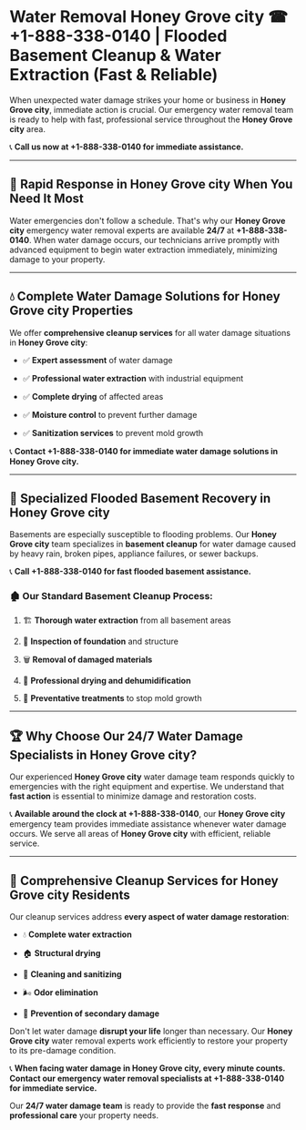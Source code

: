 # Water Removal Honey Grove city ☎ +1-888-338-0140 | Flooded Basement Cleanup & Water Extraction (Fast & Reliable)

When unexpected water damage strikes your home or business in **Honey Grove city**, immediate action is crucial. Our emergency water removal team is ready to help with fast, professional service throughout the **Honey Grove city** area. 

📞 **Call us now at +1-888-338-0140 for immediate assistance.**
---
## 🚀 Rapid Response in Honey Grove city When You Need It Most
Water emergencies don't follow a schedule. That's why our **Honey Grove city** emergency water removal experts are available **24/7** at **+1-888-338-0140**. When water damage occurs, our technicians arrive promptly with advanced equipment to begin water extraction immediately, minimizing damage to your property.
---
## 💧 Complete Water Damage Solutions for Honey Grove city Properties
We offer **comprehensive cleanup services** for all water damage situations in **Honey Grove city**:
- ✅ **Expert assessment** of water damage  
- ✅ **Professional water extraction** with industrial equipment  
- ✅ **Complete drying** of affected areas  
- ✅ **Moisture control** to prevent further damage  
- ✅ **Sanitization services** to prevent mold growth  
📞 **Contact +1-888-338-0140 for immediate water damage solutions in Honey Grove city.**
---
## 🌊 Specialized Flooded Basement Recovery in Honey Grove city
Basements are especially susceptible to flooding problems. Our **Honey Grove city** team specializes in **basement cleanup** for water damage caused by heavy rain, broken pipes, appliance failures, or sewer backups. 
📞 **Call +1-888-338-0140 for fast flooded basement assistance.**
### 🏚️ Our Standard Basement Cleanup Process:
1. 🏗️ **Thorough water extraction** from all basement areas  
2. 🔎 **Inspection of foundation** and structure  
3. 🗑️ **Removal of damaged materials**  
4. 💨 **Professional drying and dehumidification**  
5. 🚫 **Preventative treatments** to stop mold growth  
---
## 🏆 Why Choose Our 24/7 Water Damage Specialists in Honey Grove city?
Our experienced **Honey Grove city** water damage team responds quickly to emergencies with the right equipment and expertise. We understand that **fast action** is essential to minimize damage and restoration costs.
📞 **Available around the clock at +1-888-338-0140**, our **Honey Grove city** emergency team provides immediate assistance whenever water damage occurs. We serve all areas of **Honey Grove city** with efficient, reliable service.
---
## 🧹 Comprehensive Cleanup Services for Honey Grove city Residents
Our cleanup services address **every aspect of water damage restoration**:
- 💧 **Complete water extraction**  
- 🏠 **Structural drying**  
- 🧼 **Cleaning and sanitizing**  
- 🌬️ **Odor elimination**  
- 🚫 **Prevention of secondary damage**  
Don't let water damage **disrupt your life** longer than necessary. Our **Honey Grove city** water removal experts work efficiently to restore your property to its pre-damage condition.
📞 **When facing water damage in Honey Grove city, every minute counts. Contact our emergency water removal specialists at +1-888-338-0140 for immediate service.**
Our **24/7 water damage team** is ready to provide the **fast response** and **professional care** your property needs.
